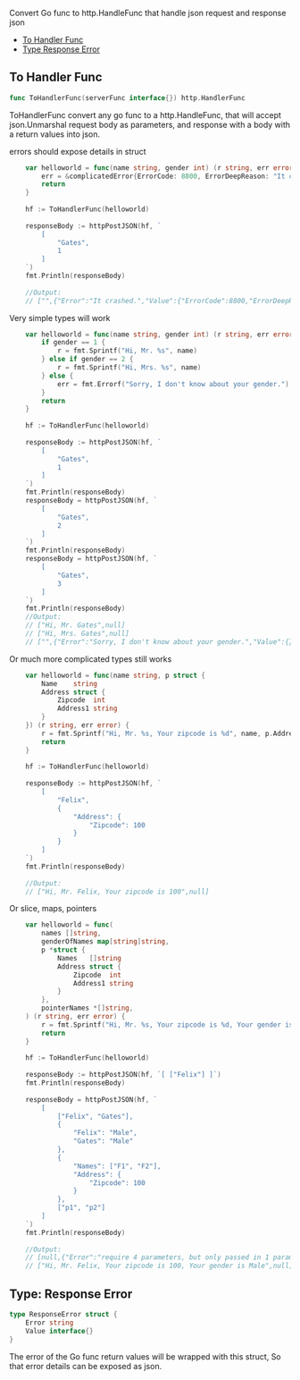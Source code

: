 

Convert Go func to http.HandleFunc that handle json request and response json




* [To Handler Func](#to-handler-func)
* [Type Response Error](#type-response-error)




## To Handler Func
``` go
func ToHandlerFunc(serverFunc interface{}) http.HandlerFunc
```
ToHandlerFunc convert any go func to a http.HandleFunc,
that will accept json.Unmarshal request body as parameters,
and response with a body with a return values into json.


errors should expose details in struct
```go
	var helloworld = func(name string, gender int) (r string, err error) {
	    err = &complicatedError{ErrorCode: 8800, ErrorDeepReason: "It crashed."}
	    return
	}
	
	hf := ToHandlerFunc(helloworld)
	
	responseBody := httpPostJSON(hf, `
	    [
	        "Gates",
	        1
	    ]
	`)
	fmt.Println(responseBody)
	
	//Output:
	// ["",{"Error":"It crashed.","Value":{"ErrorCode":8800,"ErrorDeepReason":"It crashed."}}]
```

Very simple types will work
```go
	var helloworld = func(name string, gender int) (r string, err error) {
	    if gender == 1 {
	        r = fmt.Sprintf("Hi, Mr. %s", name)
	    } else if gender == 2 {
	        r = fmt.Sprintf("Hi, Mrs. %s", name)
	    } else {
	        err = fmt.Errorf("Sorry, I don't know about your gender.")
	    }
	    return
	}
	
	hf := ToHandlerFunc(helloworld)
	
	responseBody := httpPostJSON(hf, `
	    [
	        "Gates",
	        1
	    ]
	`)
	fmt.Println(responseBody)
	responseBody = httpPostJSON(hf, `
	    [
	        "Gates",
	        2
	    ]
	`)
	fmt.Println(responseBody)
	responseBody = httpPostJSON(hf, `
	    [
	        "Gates",
	        3
	    ]
	`)
	fmt.Println(responseBody)
	//Output:
	// ["Hi, Mr. Gates",null]
	// ["Hi, Mrs. Gates",null]
	// ["",{"Error":"Sorry, I don't know about your gender.","Value":{}}]
```

Or much more complicated types still works
```go
	var helloworld = func(name string, p struct {
	    Name    string
	    Address struct {
	        Zipcode  int
	        Address1 string
	    }
	}) (r string, err error) {
	    r = fmt.Sprintf("Hi, Mr. %s, Your zipcode is %d", name, p.Address.Zipcode)
	    return
	}
	
	hf := ToHandlerFunc(helloworld)
	
	responseBody := httpPostJSON(hf, `
	    [
	        "Felix",
	        {
	            "Address": {
	                "Zipcode": 100
	            }
	        }
	    ]
	`)
	fmt.Println(responseBody)
	
	//Output:
	// ["Hi, Mr. Felix, Your zipcode is 100",null]
```

Or slice, maps, pointers
```go
	var helloworld = func(
	    names []string,
	    genderOfNames map[string]string,
	    p *struct {
	        Names   []string
	        Address struct {
	            Zipcode  int
	            Address1 string
	        }
	    },
	    pointerNames *[]string,
	) (r string, err error) {
	    r = fmt.Sprintf("Hi, Mr. %s, Your zipcode is %d, Your gender is %s", names[0], p.Address.Zipcode, genderOfNames[names[0]])
	    return
	}
	
	hf := ToHandlerFunc(helloworld)
	
	responseBody := httpPostJSON(hf, `[ ["Felix"] ]`)
	fmt.Println(responseBody)
	
	responseBody = httpPostJSON(hf, `
	    [
	        ["Felix", "Gates"],
	        {
	            "Felix": "Male",
	            "Gates": "Male"
	        },
	        {
	            "Names": ["F1", "F2"],
	            "Address": {
	                "Zipcode": 100
	            }
	        },
	        ["p1", "p2"]
	    ]
	`)
	fmt.Println(responseBody)
	
	//Output:
	// [null,{"Error":"require 4 parameters, but only passed in 1 parameters: [ [\"Felix\"] ]","Value":{}}]
	// ["Hi, Mr. Felix, Your zipcode is 100, Your gender is Male",null]
```



## Type: Response Error
``` go
type ResponseError struct {
    Error string
    Value interface{}
}
```
The error of the Go func return values will be wrapped with this struct, So that error details can be exposed as json.











